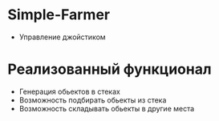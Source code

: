 # Simple-Farmer

* Управление джойстиком

# Реализованный функционал

* Генерация обьектов в стеках
* Возможность подбирать обьекты из стека
* Возможность складывать обьекты в другие места

